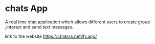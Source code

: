 # chats App

A real time chat application which allows different users to create group ,interact and send text messages.

link to the website 
https://chatsss.netlify.app/
